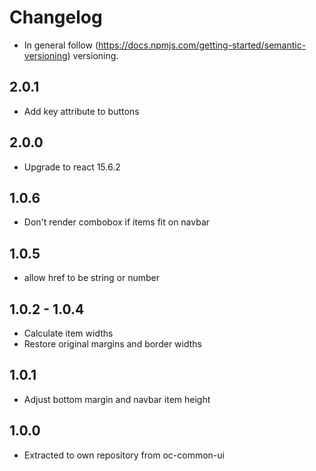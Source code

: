 # Changelog

* In general follow (https://docs.npmjs.com/getting-started/semantic-versioning) versioning.

## 2.0.1
* Add key attribute to buttons

## 2.0.0
* Upgrade to react 15.6.2

## 1.0.6

* Don't render combobox if items fit on navbar

## 1.0.5

* allow href to be string or number

## 1.0.2 - 1.0.4

* Calculate item widths
* Restore original margins and border widths

## 1.0.1

* Adjust bottom margin and navbar item height

## 1.0.0

* Extracted to own repository from oc-common-ui
